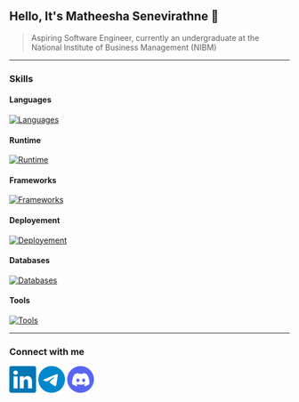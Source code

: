## Hello, It's Matheesha Senevirathne 👋

> Aspiring Software Engineer, currently an undergraduate at the National Institute of Business Management (NIBM)

---

### Skills
#### Languages
[![Languages](https://skillicons.dev/icons?i=html,css,js,java,cs,c,php,ts)](https://skillicons.dev)
#### Runtime
[![Runtime](https://skillicons.dev/icons?i=nodejs,deno)](https://skillicons.dev)
#### Frameworks
[![Frameworks](https://skillicons.dev/icons?i=dotnet,express,react,tailwind)](https://skillicons.dev)
#### Deployement
[![Deployement](https://skillicons.dev/icons?i=netlify,vercel)](https://skillicons.dev)
#### Databases
[![Databases](https://skillicons.dev/icons?i=firebase,supabase,postgres,mysql)](https://skillicons.dev)
#### Tools
[![Tools](https://skillicons.dev/icons?i=npm,vite,github,figma)](https://skillicons.dev)

---

### Connect with me
[![LinkedIn](https://raw.githubusercontent.com/CLorant/readme-social-icons/main/medium/filled/linkedin.svg)](https://linkedin.com/in/matheesha-ls)
[![Telegram](https://raw.githubusercontent.com/CLorant/readme-social-icons/main/medium/filled/telegram.svg)](https://t.me/ItsMatheesha)
[![WhatsApp](https://raw.githubusercontent.com/CLorant/readme-social-icons/main/medium/filled/discord.svg)](https://discord.com/users/itsmatheesha)

